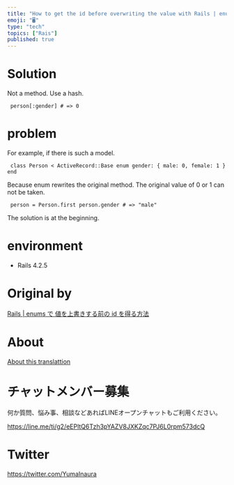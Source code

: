 ```yaml
---
title: "How to get the id before overwriting the value with Rails | enums"
emoji: "🖥"
type: "tech"
topics: ["Rais"]
published: true
---
```


# Solution 

Not a method. Use a hash.

     person[:gender] # => 0 

# problem 

For example, if there is such a model.

     class Person < ActiveRecord::Base enum gender: { male: 0, female: 1 } end 

Because enum rewrites the original method. The original value of 0 or 1 can not be taken.

     person = Person.first person.gender # => "male" 

The solution is at the beginning.

# environment 

- Rails 4.2.5 


# Original by
[Rails | enums で 値を上書きする前の id を得る方法](https://qiita.com/Yinaura/items/b59e3d6db87e03fb012f)

# About

[About this translattion](https://qiita.com/YumaInaura/items/7f6fd1e9310a6816469a)








<!-- Update From Qiita API -->

# チャットメンバー募集


何か質問、悩み事、相談などあればLINEオープンチャットもご利用ください。

https://line.me/ti/g2/eEPltQ6Tzh3pYAZV8JXKZqc7PJ6L0rpm573dcQ





# Twitter


https://twitter.com/YumaInaura


<!-- Update From Qiita API -->


